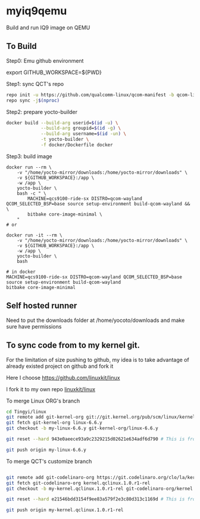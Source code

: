 # myiq9qemu
Build and run IQ9 image on QEMU



## To Build


Step0: Emu github environment

export GITHUB_WORKSPACE=${PWD}


Step1: sync QCT's repo

```bash
repo init -u https://github.com/qualcomm-linux/qcom-manifest -b qcom-linux-scarthgap -m qcom-6.6.65-QLI.1.4-Ver.1.1.xml
repo sync -j$(nproc)
```

Step2: prepare yocto-builder

```bash
docker build --build-arg userid=$(id -u) \
             --build-arg groupid=$(id -g) \
             --build-arg username=$(id -un) \
             -t yocto-builder \
             -f docker/Dockerfile docker
```                              

Step3: build image

```baseh
docker run --rm \
    -v "/home/yocto-mirror/downloads:/home/yocto-mirror/downloads" \
    -v ${GITHUB_WORKSPACE}:/app \
    -w /app \
    yocto-builder \
    bash -c " \
        MACHINE=qcs9100-ride-sx DISTRO=qcom-wayland QCOM_SELECTED_BSP=base source setup-environment build-qcom-wayland && \
        bitbake core-image-minimal \
    "
# or

docker run -it --rm \
    -v "/home/yocto-mirror/downloads:/home/yocto-mirror/downloads" \
    -v ${GITHUB_WORKSPACE}:/app \
    -w /app \
    yocto-builder \
    bash

# in docker
MACHINE=qcs9100-ride-sx DISTRO=qcom-wayland QCOM_SELECTED_BSP=base source setup-environment build-qcom-wayland
bitbake core-image-minimal

```

## Self hosted runner 

Need to put the downloads folder at /home/yocoto/downloads and make sure have permissions


## To sync code from to my kernel git.


For the limitation of size pushing to github, my idea is to take advantage of already existed project on github and fork it

Here I choose https://github.com/linuxkit/linux

I fork it to my own repo [linuxkit/linux](https://github.com/TingyiKuo/linux.git)


To merge Linux ORG's branch


```bash
cd Tingyi/linux
git remote add git-kernel-org git://git.kernel.org/pub/scm/linux/kernel/git/stable/linux.git
git fetch git-kernel-org linux-6.6.y
git checkout -b my-linux-6.6.y git-kernel-org/linux-6.6.y

git reset --hard 943e0aeece93a9c2329215d02621e634adf6d790 # This is from the code base..

git push origin my-linux-6.6.y
```

To merge QCT's customize branch


```bash

git remote add git-codelinaro-org https://git.codelinaro.org/clo/la/kernel/qcom.git
git fetch git-codelinaro-org kernel.qclinux.1.0.r1-rel
git checkout -b my-kernel.qclinux.1.0.r1-rel git-codelinaro-org/kernel.qclinux.1.0.r1-rel

git reset --hard e21546bdd3154f9ee83a579f2e3c80d313c1169d # This is from the code base..

git push origin my-kernel.qclinux.1.0.r1-rel



```


